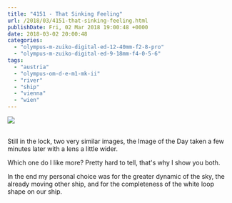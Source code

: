 ```yaml
---
title: "4151 - That Sinking Feeling"
url: /2018/03/4151-that-sinking-feeling.html
publishDate: Fri, 02 Mar 2018 19:00:48 +0000
date: 2018-03-02 20:00:48
categories: 
  - "olympus-m-zuiko-digital-ed-12-40mm-f2-8-pro"
  - "olympus-m-zuiko-digital-ed-9-18mm-f4-0-5-6"
tags: 
  - "austria"
  - "olympus-om-d-e-m1-mk-ii"
  - "river"
  - "ship"
  - "vienna"
  - "wien"
---
```

<div class="container">
<div class="center"><a target="_blank" href="https://d25zfm9zpd7gm5.cloudfront.net/1200x1200/2017/20170605_100631-Edit_lr.jpg"><img class="webfeedsFeaturedVisual" src="https://d25zfm9zpd7gm5.cloudfront.net/0600x0600/2017/20170605_100631-Edit_lr.jpg" /></a></div>
</div>
<br />

Still in the lock, two very similar images, the Image of the Day taken a few minutes later with a lens a little wider.

<a target="_blank" href="https://d25zfm9zpd7gm5.cloudfront.net/1200x1200/2017/20170605_100058_lr.jpg"><img style="margin: 0pt 0px 0pt 10px; float: right;" src="https://d25zfm9zpd7gm5.cloudfront.net/0150x0150/2017/20170605_100058_lr.jpg" alt="" border="0" /></a> Which one do I like more? Pretty hard to tell, that's why I show you both. 

In the end my personal choice was for the greater dynamic of the sky, the already moving other ship, and for the completeness of the white loop shape on our ship.
